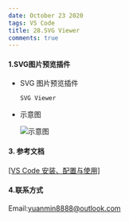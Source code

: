 ```yaml
---
date: October 23 2020
tags: VS Code
title: 28.SVG Viewer
comments: true
---
```

#### 1.SVG图片预览插件

- SVG 图片预览插件

  ```bash
  SVG Viewer
  ```

- 示意图

  ![示意图](https://s1.ax1x.com/2020/10/05/0t0t76.gif)

#### 3. 参考文档

[[VS Code 安装、配置与使用]](https://web-oyster.github.io/2020/10/23/VSCode/Tutorial/VS%20Code%E5%AE%89%E8%A3%85%E3%80%81%E9%85%8D%E7%BD%AE%E4%B8%8E%E4%BD%BF%E7%94%A8/)

#### 4.联系方式

Email:yuanmin8888@outlook.com
